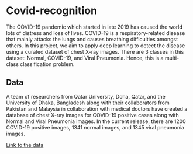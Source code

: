 # Covid-recognition
The COVID-19 pandemic which started in late 2019 has caused the world lots of distress and loss of lives. COVID-19 is a respiratory-related disease that mainly attacks the lungs and causes breathing difficulties amongst others. In this project, we aim to apply deep learning to detect the disease using a curated dataset of chest X-ray images. There are 3 classes in this dataset: Normal, COVID-19, and Viral Pneumonia. Hence, this is a multi-class classification problem. 

## Data
A team of researchers from Qatar University, Doha, Qatar, and the University of Dhaka, Bangladesh along with their collaborators from Pakistan and Malaysia in collaboration with medical doctors have created a database of chest X-ray images for COVID-19 positive cases along with Normal and Viral Pneumonia images. In the current release, there are 1200 COVID-19 positive images, 1341 normal images, and 1345 viral pneumonia images.

[Link to the data](https://www.kaggle.com/tawsifurrahman/covid19-radiography-database)
